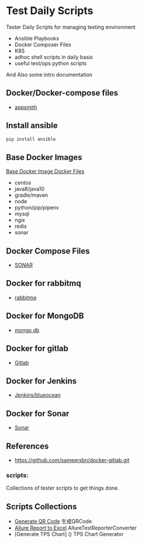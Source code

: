 # Test Daily Scripts

Tester Daily Scripts for managing testing environment

- Ansible Playbooks
- Docker Composer Files
- K8S
- adhoc shell scripts in daily basis
- useful test/ops python scripts

And Also some intro documentation

## Docker/Docker-compose files

- [appsmith](dockers/appsmith)

## Install ansible 

```sh
pip install ansible
```

## Base Docker Images

[Base Docker Image Docker Files](dockers/)

- centos
- java8/java10
- gradle/maven
- node
- python/pip/pipenv
- mysql
- ngix
- redis
- sonar

## Docker Compose Files

- [SONAR](dockers/sonar/doocker-compose.yml)

## Docker for rabbitmq

- [rabbitmq](dockers/rabbitmq/docker-compose.yml)

## Docker for MongoDB

- [mongo db](dockers/mongo)

## Docker for gitlab

- [Gitlab](dockers/gitlab)

## Docker for Jenkins

- [Jenkins/blueocean](dockers/jenkins-slave)

## Docker for Sonar 

- [Sonar](dockers/sonar)

## References

- https://github.com/sameersbn/docker-gitlab.git


### scripts:

Collections of tester scripts to get things done.

## Scripts Collections

- [Generate QR Code](../tops/utils/qr_codes.py) 生成QRCode
- [Allure Report to Excel](../tops/test_result_converter.py) AllureTestReporterConverter
- [Generate TPS Chart] () TPS Chart Generator

